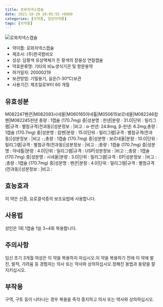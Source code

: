 ```yaml
---
title: 로와치넥스캡슐
date: 2021-10-20 20:05:55 +0800
categories: [의약품, 일반의약품]
tags: [의약품]
---
```

![로와치넥스캡슐](https://nedrug.mfds.go.kr/pbp/cmn/itemImageDownload/147428288104000061)

- 약이름: 로와치넥스캡슐
- 제조사: (주)한국팜비오
- 성상: 담황색 유상액체가 든 황색의 장용성 연질캡슐
- 약효분류명: 기타의 비뇨생식기관 및 항문용약
- 허가일자: 20000219
- 보관방법: 기밀용기, 실온(1-30℃)보관
- 사용기간: 제조일로부터 60 개월
## 유효성분
M082247펜콘|M082093시네올|M060165아네톨|M050615보르네올|M082246캄펜|M082245핀넨
총량 : 1캡슐 (170.7mg) 중|성분명 : 핀넨|분량 : 31.0|단위 : 밀리그램|규격 : 별첨규격(전과동)|성분정보 : |비고 : α-핀넨: 24.8mg, β-핀넨: 6.2mg;총량 : 1캡슐 (170.7mg) 중|성분명 : 캄펜|분량 : 15.0|단위 : 밀리그램|규격 : 별첨규격(전과동)|성분정보 : |비고 : ;총량 : 1캡슐 (170.7mg) 중|성분명 : 보르네올|분량 : 10.0|단위 : 밀리그램|규격 : 별첨규격(전과동)|성분정보 : |비고 : ;총량 : 1캡슐 (170.7mg) 중|성분명 : 아네톨|분량 : 4.0|단위 : 밀리그램|규격 : USP|성분정보 : |비고 : ;총량 : 1캡슐 (170.7mg) 중|성분명 : 시네올|분량 : 3.0|단위 : 밀리그램|규격 : EP|성분정보 : |비고 : ;총량 : 1캡슐 (170.7mg) 중|성분명 : 펜콘|분량 : 4.0|단위 : 밀리그램|규격 : 별첨규격(전과동)|성분정보 : |비고 :
## 효능효과
이 약은 신증, 요로결석증의 보조요법에 사용합니다.
## 사용법
성인은 1회 1캡슐 1일 3~4회 복용합니다.
## 주의사항
임신 초기 3개월 여성은 이 약을 복용하지 마십시오.이 약을 복용하기 전에 이 약에 발진, 발적, 가려움 등 경험자는 의사 또는 약사와 상의하십시오.정해진 용법과 용량을 잘 지키십시오.
## 부작용
구역, 구토 등이 나타나는 경우 복용을 즉각 중지하고 의사 또는 약사와 상의하십시오.
